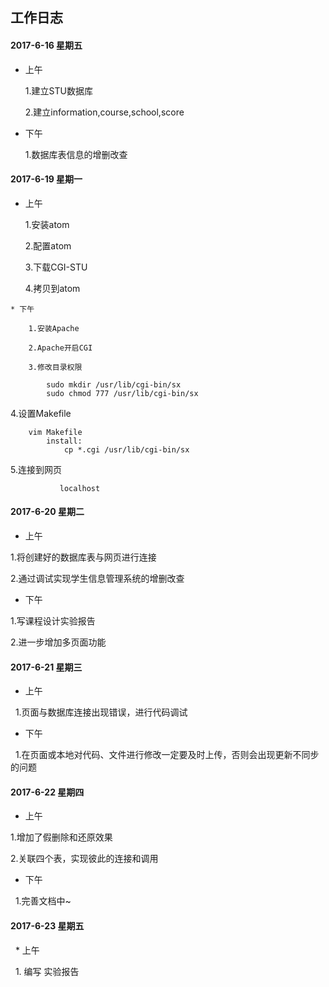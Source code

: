## 工作日志

#### 2017-6-16  星期五
    
   * 上午
   
        1.建立STU数据库
	
        2.建立information,course,school,score
   
   * 下午
   
        1.数据库表信息的增删改查
	
   
        
#### 2017-6-19  星期一
    
   * 上午
   
        1.安装atom
	
        2.配置atom
	
        3.下载CGI-STU
	
        4.拷贝到atom
   
    
    * 下午
    
        1.安装Apache
	
        2.Apache开启CGI
	
        3.修改目录权限
	
```linux
        sudo mkdir /usr/lib/cgi-bin/sx
        sudo chmod 777 /usr/lib/cgi-bin/sx
```	 


4.设置Makefile

```linux
	vim Makefile
       	install:	 
	       	cp *.cgi /usr/lib/cgi-bin/sx
```	

5.连接到网页
	
```linux
           localhost
```
        
#### 2017-6-20  星期二
    
  * 上午
   
1.将创建好的数据库表与网页进行连接

2.通过调试实现学生信息管理系统的增删改查
	
	
   * 下午

1.写课程设计实验报告
	
2.进一步增加多页面功能
	
	
		
#### 2017-6-21  星期三

	
   * 上午
     
   	1.页面与数据库连接出现错误，进行代码调试
	
   * 下午
   
   	1.在页面或本地对代码、文件进行修改一定要及时上传，否则会出现更新不同步的问题
	
#### 2017-6-22 星期四


   * 上午
   
   1.增加了假删除和还原效果
	
   2.关联四个表，实现彼此的连接和调用
	
	
   *  下午
    
    	1.完善文档中~
    
 #### 2017-6-23 星期五
 
 
   *  上午
   
   1. 编写 实验报告
   
 
    

    
 

